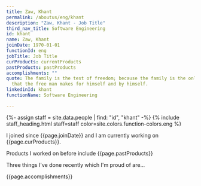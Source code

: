 ```yaml
---
title: Zaw, Khant
permalink: /aboutus/eng/khant
description: "Zaw, Khant - Job Title"
third_nav_title: Software Engineering
id: khant
name: Zaw, Khant
joinDate: 1970-01-01
functionId: eng
jobTitle: Job Title
curProducts: currentProducts
pastProducts: pastProducts
accomplishments: ""
quote: The family is the test of freedom; because the family is the only thing
  that the free man makes for himself and by himself.
linkedinId: khant
functionName: Software Engineering

---
```


{%- assign staff = site.data.people | find: "id", "khant" -%}
{% include staff_heading.html staff=staff color=site.colors.function-colors.eng %}

<p>I joined since {{page.joinDate}} and I am currently working on {{page.curProducts}}.</p>

<p>Products I worked on before include {{page.pastProducts}}</p>

<p>Three things I've done recently which I'm proud of are...</p>
{{page.accomplishments}}
